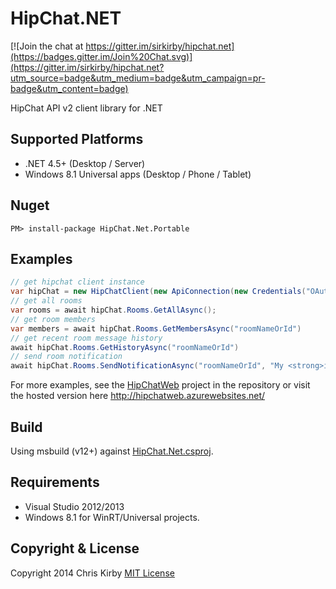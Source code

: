 # HipChat.NET #

[![Join the chat at https://gitter.im/sirkirby/hipchat.net](https://badges.gitter.im/Join%20Chat.svg)](https://gitter.im/sirkirby/hipchat.net?utm_source=badge&utm_medium=badge&utm_campaign=pr-badge&utm_content=badge)

HipChat API v2 client library for .NET

## Supported Platforms

* .NET 4.5+ (Desktop / Server)
* Windows 8.1 Universal apps (Desktop / Phone / Tablet)

## Nuget ##

`PM> install-package HipChat.Net.Portable`

## Examples ##

```c#
// get hipchat client instance
var hipChat = new HipChatClient(new ApiConnection(new Credentials("OAuthToken")));
// get all rooms
var rooms = await hipChat.Rooms.GetAllAsync();
// get room members
var members = await hipChat.Rooms.GetMembersAsync("roomNameOrId")
// get recent room message history
await hipChat.Rooms.GetHistoryAsync("roomNameOrId")
// send room notification
await hipChat.Rooms.SendNotificationAsync("roomNameOrId", "My <strong>important</strong> message!");
```

For more examples, see the [HipChatWeb](src/HipChatWeb) project in the repository or visit the hosted version here http://hipchatweb.azurewebsites.net/

## Build ##
Using msbuild (v12+) against [HipChat.Net.csproj](src/HipChat.Net/HipChat.Net.csproj).


## Requirements ##
- Visual Studio 2012/2013
- Windows 8.1 for WinRT/Universal projects.

## Copyright & License ##

Copyright 2014 Chris Kirby
[MIT License](LICENSE.txt)

